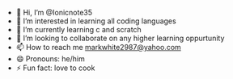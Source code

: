 - 👋 Hi, I’m @Ionicnote35
- 👀 I’m interested in learning all coding languages
- 🌱 I’m currently learning c and scratch 
- 💞️ I’m looking to collaborate on any higher learning oppurtunity
- 📫 How to reach me markwhite2987@yahoo.com
- 😄 Pronouns: he/him
- ⚡ Fun fact: love to cook

<!---
Ionicnote35/Ionicnote35 is a ✨ special ✨ repository because its `README.md` (this file) appears on your GitHub profile.
You can click the Preview link to take a look at your changes.
--->

